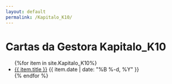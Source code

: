 ```yaml
---
layout: default
permalink: /Kapitalo_K10/
---
```


<h1>Cartas da Gestora Kapitalo_K10</h1>
<ul>
{%for item in site.Kapitalo_K10%}
  <li>
<a href="{{ site.baseurl }}{{ item.url }}">{{ item.title }}</a>
<span>{{ item.date | date: "%B %-d, %Y" }}</span>
  </li>
    {% endfor %}
</ul>
